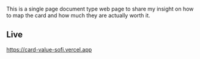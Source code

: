 This is a single page document type web page to share my insight on how to map the card and how much they are actually worth it.

## Live
https://card-value-sofi.vercel.app